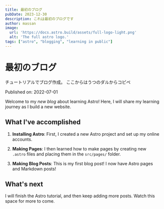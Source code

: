 ```yaml
---
title: 最初のブログ
pubDate: 2023-12-30
description: これは最初のブログです
author: massan
image:
  url: 'https://docs.astro.build/assets/full-logo-light.png'
  alt: 'The full astro logo.'
tags: ["astro", "blogging", "learning in public"]
---
```


# 最初のブログ

チュートリアルでブログ作成。
ここからはうつのダルからコピペ

Published on: 2022-07-01

Welcome to my _new blog_ about learning Astro! Here, I will share my learning journey as I build a new website.

## What I've accomplished

1. **Installing Astro**: First, I created a new Astro project and set up my online accounts.

2. **Making Pages**: I then learned how to make pages by creating new `.astro` files and placing them in the `src/pages/` folder.

3. **Making Blog Posts**: This is my first blog post! I now have Astro pages and Markdown posts!

## What's next

I will finish the Astro tutorial, and then keep adding more posts. Watch this space for more to come.

